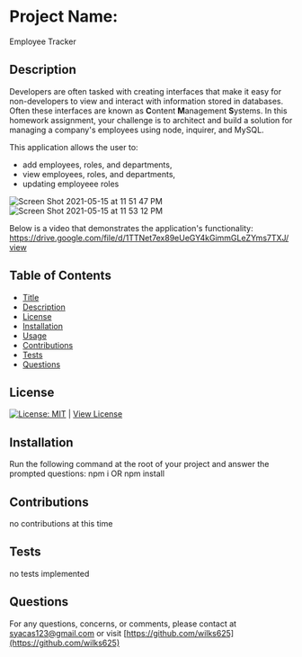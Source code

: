 # Project Name:
Employee Tracker

## Description
Developers are often tasked with creating interfaces that make it easy for non-developers to view and interact with information stored in databases. Often these interfaces are known as **C**ontent **M**anagement **S**ystems. In this homework assignment, your challenge is to architect and build a solution for managing a company's employees using node, inquirer, and MySQL.

This application allows the user to:
- add employees, roles, and departments, 
- view employees, roles, and departments, 
- updating employeee roles

![Screen Shot 2021-05-15 at 11 51 47 PM](https://user-images.githubusercontent.com/76915726/118384977-d2417280-b5d8-11eb-83b5-fda37d260f12.png)
![Screen Shot 2021-05-15 at 11 53 12 PM](https://user-images.githubusercontent.com/76915726/118384979-d4a3cc80-b5d8-11eb-8efc-d3144d034690.png)

Below is a video that demonstrates the application's functionality:
https://drive.google.com/file/d/1TTNet7ex89eUeGY4kGimmGLeZYms7TXJ/view


## Table of Contents
- [Title](#Project-Name)
- [Description](#Description)
- [License](#License)
- [Installation](#Installation)
- [Usage](#Usage)
- [Contributions](#Contributions)
- [Tests](#Tests)
- [Questions](#Questions)

## License
[![License: MIT](https://img.shields.io/badge/License-MIT-yellow.svg)](https://opensource.org/licenses/MIT) | [View License](https://opensource.org/licenses/MIT)

## Installation 
Run the following command at the root of your project and answer the prompted questions:
npm i OR npm install

## Contributions
no contributions at this time

## Tests
no tests implemented

## Questions
For any questions, concerns, or comments, please contact at syacas123@gmail.com or visit [https://github.com/wilks625](https://github.com/wilks625)
